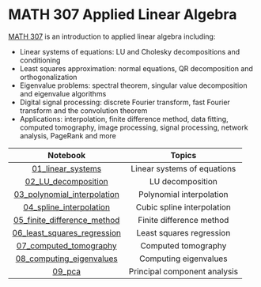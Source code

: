 # MATH 307 Applied Linear Algebra

[MATH 307](https://courses.students.ubc.ca/cs/courseschedule?pname=subjarea&tname=subj-course&dept=MATH&course=307) is an introduction to applied linear algebra including:

* Linear systems of equations: LU and Cholesky decompositions and conditioning
* Least squares approximation: normal equations, QR decomposition and orthogonalization
* Eigenvalue problems: spectral theorem, singular value decomposition and eigenvalue algorithms
* Digital signal processing: discrete Fourier transform, fast Fourier transform and the convolution theorem
* Applications: interpolation, finite difference method, data fitting, computed tomography, image processing, signal processing, network analysis, PageRank and more

| Notebook | Topics |
| :---: | :---: |
| [01_linear_systems](01_linear_systems.ipynb) | Linear systems of equations |
| [02_LU_decomposition](02_LU_decomposition.ipynb) | LU decomposition |
| [03_polynomial_interpolation](01_polynomial_interpolation.ipynb) | Polynomial interpolation |
| [04_spline_interpolation](04_spline_interpolation.ipynb) | Cubic spline interpolation |
| [05_finite_difference_method](05_finite_difference_method.ipynb) | Finite difference method |
| [06_least_squares_regression](06_least_squares_regression.ipynb) | Least squares regression |
| [07_computed_tomography](07_computed_tomography.ipynb) | Computed tomography |
| [08_computing_eigenvalues](08_computing_eigenvalues.ipynb) | Computing eigenvalues |
| [09_pca](09_pca.ipynb) | Principal component analysis |